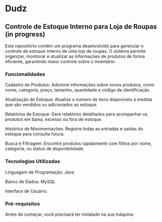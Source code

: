 # Dudz 
## Controle de Estoque Interno para Loja de Roupas (in progress)
Este repositório contém um programa desenvolvido para gerenciar o controle de estoque interno de uma loja de roupas. O sistema permite organizar, monitorar e atualizar as informações de produtos de forma eficiente, garantindo maior controle sobre o inventário.

### Funcionalidades
Cadastro de Produtos: Adicione informações sobre novos produtos, como nome, categoria, preço, tamanho, quantidade e código de identificação.

Atualização de Estoque: Atualize o número de itens disponíveis à medida que são vendidos ou adicionados ao estoque.

Relatórios de Estoque: Gere relatórios detalhados para acompanhar os produtos em baixa, excesso ou fora de estoque.

Histórico de Movimentações: Registre todas as entradas e saídas do estoque para consulta futura.

Busca e Filtragem: Encontre produtos rapidamente com filtros por nome, categoria, ou status de disponibilidade.

### Tecnologias Utilizadas
Linguagem de Programação: Java

Banco de Dados: MySQL

Interface de Usuário: 

### Pré-requisitos
Antes de começar, você precisará ter instalado na sua máquina:
